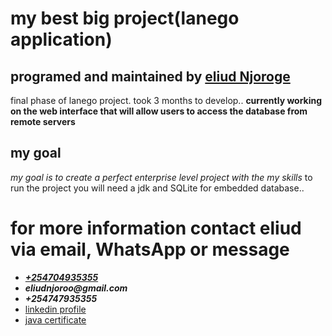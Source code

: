 <h1>my best big project(lanego application)</h1>
<h2>programed and maintained by <u>eliud Njoroge</u> </h2>
final phase of lanego project. took 3 months to develop..
<b>currently working on the web interface that will allow users to access the database from remote servers</b>
<h2>my goal</h2>
<i>my goal is to create a perfect enterprise level project with the my skills </i>
to run the project you will need a jdk and SQLite for embedded database.. 
<h1>for more information contact eliud via email, WhatsApp or message</h1> <ul><u><i><li><b>+254704935355</b></i></u></li><li> <b><i>eliudnjoroo@gmail.com</i></b></li><li><b><i>+254747935355</i></b></li><li><a href="https://www.linkedin.com/in/eliud-njoroo-36348526b">linkedin profile</li><li><a href="https://www.linkedin.com/posts/eliud-njoroo-36348526b_my-java-certificate-activity-7285923292815781888-8aYa?utm_source=share&utm_medium=member_android">java certificate</li></ul>
